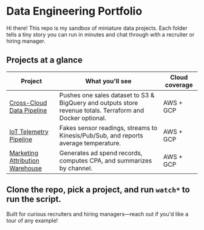 # Data Engineering Portfolio

Hi there! This repo is my sandbox of miniature data projects. Each folder tells a tiny story you can run in minutes and chat through with a recruiter or hiring manager.

## Projects at a glance

| Project | What you'll see | Cloud coverage |
| --- | --- | --- |
| [Cross-Cloud Data Pipeline](projects/crosscloud-data-pipeline) | Pushes one sales dataset to S3 & BigQuery and outputs store revenue totals. Terraform and Docker optional. | AWS + GCP |
| [IoT Telemetry Pipeline](projects/iot-telemetry-pipeline) | Fakes sensor readings, streams to Kinesis/Pub/Sub, and reports average temperature. | AWS + GCP |
| [Marketing Attribution Warehouse](projects/marketing-attribution-warehouse) | Generates ad spend records, computes CPA, and summarizes by channel. | AWS + GCP |

Clone the repo, pick a project, and run `watch*` to run the script.
---
Built for curious recruiters and hiring managers—reach out if you'd like a tour of any example!
